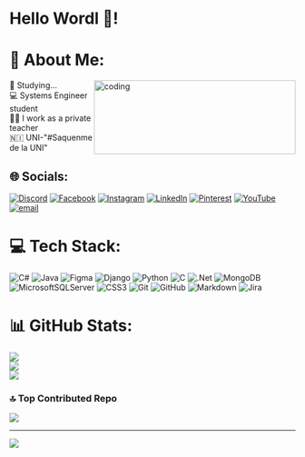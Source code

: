 # Hello Wordl 👋!
<!-------------------------------------------------------------------------------------------------------------------------------------------------------------------------->

# 💫 About Me:
<img align = "right" alt="coding" width="355" height="130" src=https://i.pinimg.com/originals/16/69/e5/1669e57761ccc67fa5e31a09a54764d0.gif>

🌱 Studying...<br>💻 Systems Engineer student<br>👩‍🏫 I work as a private teacher <br>🇳🇮 UNI-"#Saquenme de la UNI" 

## 🌐 Socials:
[![Discord](https://img.shields.io/badge/Discord-%237289DA.svg?logo=discord&logoColor=white)](https://discord.com/users/632605204730216448) [![Facebook](https://img.shields.io/badge/Facebook-%231877F2.svg?logo=Facebook&logoColor=white)](https://www.facebook.com/Luisa.Tellez.3532507/) [![Instagram](https://img.shields.io/badge/Instagram-%23E4405F.svg?logo=Instagram&logoColor=white)](https://www.instagram.com/lois.mttr/) [![LinkedIn](https://img.shields.io/badge/LinkedIn-%230077B5.svg?logo=linkedin&logoColor=white)](https://www.linkedin.com/in/luisa-mercedes-téllez-garcía-6b9602250) [![Pinterest](https://img.shields.io/badge/Pinterest-%23E60023.svg?logo=Pinterest&logoColor=white)](https://pinterest.com/Lois_mtrr) [![YouTube](https://img.shields.io/badge/YouTube-%23FF0000.svg?logo=YouTube&logoColor=white)]([https://youtube.com/@https://www.youtube.com/channel/UCnJLQgttAxIw1B7G8t3dDPQ](https://www.youtube.com/@Lois-mttr)) [![email](https://img.shields.io/badge/Email-D14836?logo=gmail&logoColor=white)](mailto:luisa.tellez.pro@outlook.com) 

# 💻 Tech Stack:
![C#](https://img.shields.io/badge/c%23-%23239120.svg?style=flat&logo=csharp&logoColor=white) ![Java](https://img.shields.io/badge/java-%23ED8B00.svg?style=flat&logo=openjdk&logoColor=white) ![Figma](https://img.shields.io/badge/figma-%23F24E1E.svg?style=flat&logo=figma&logoColor=white) ![Django](https://img.shields.io/badge/django-%23092E20.svg?style=flat&logo=django&logoColor=white) ![Python](https://img.shields.io/badge/python-3670A0?style=flat&logo=python&logoColor=ffdd54) ![C](https://img.shields.io/badge/c-%2300599C.svg?style=flat&logo=c&logoColor=white) ![.Net](https://img.shields.io/badge/.NET-5C2D91?style=flat&logo=.net&logoColor=white) ![MongoDB](https://img.shields.io/badge/MongoDB-%234ea94b.svg?style=flat&logo=mongodb&logoColor=white) ![MicrosoftSQLServer](https://img.shields.io/badge/Microsoft%20SQL%20Server-CC2927?style=flat&logo=microsoft%20sql%20server&logoColor=white) ![CSS3](https://img.shields.io/badge/css3-%231572B6.svg?style=flat&logo=css3&logoColor=white) ![Git](https://img.shields.io/badge/git-%23F05033.svg?style=flat&logo=git&logoColor=white) ![GitHub](https://img.shields.io/badge/github-%23121011.svg?style=flat&logo=github&logoColor=white) ![Markdown](https://img.shields.io/badge/markdown-%23000000.svg?style=flat&logo=markdown&logoColor=white) ![Jira](https://img.shields.io/badge/jira-%230A0FFF.svg?style=flat&logo=jira&logoColor=white)
# 📊 GitHub Stats:
![](https://github-readme-stats.vercel.app/api?username=Lois-mttr&theme=github_dark&hide_border=false&include_all_commits=true&count_private=true)<br/>
![](https://nirzak-streak-stats.vercel.app/?user=Lois-mttr&theme=github_dark&hide_border=false)<br/>
![](https://github-readme-stats.vercel.app/api/top-langs/?username=Lois-mttr&theme=github_dark&hide_border=false&include_all_commits=true&count_private=true&layout=compact)

### 🔝 Top Contributed Repo
![](https://github-contributor-stats.vercel.app/api?username=Lois-mttr&limit=5&theme=github_dark&combine_all_yearly_contributions=true)

---
[![](https://visitcount.itsvg.in/api?id=Lois-mttr&icon=2&color=1)](https://visitcount.itsvg.in)

<!-- Proudly created with GPRM ( https://gprm.itsvg.in ) -->
<!--
**Lois-mttr/Lois-mttr** is a ✨ _special_ ✨ repository because its `README.md` (this file) appears on your GitHub profile.
-->
